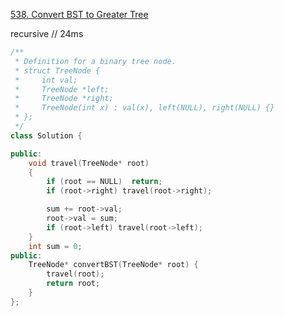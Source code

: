 [538. Convert BST to Greater Tree](https://leetcode.com/problems/convert-bst-to-greater-tree/description/)  

recursive // 24ms
```cpp
/**
 * Definition for a binary tree node.
 * struct TreeNode {
 *     int val;
 *     TreeNode *left;
 *     TreeNode *right;
 *     TreeNode(int x) : val(x), left(NULL), right(NULL) {}
 * };
 */
class Solution {

public:
	void travel(TreeNode* root)
	{
		if (root == NULL)  return;
		if (root->right) travel(root->right);

		sum += root->val;
		root->val = sum;
		if (root->left) travel(root->left);
	}
	int sum = 0;
public:
	TreeNode* convertBST(TreeNode* root) {
		travel(root);
		return root;
	}
};
```
